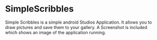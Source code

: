 # SimpleScribbles
Simple Scribbles is a simple android Studios Application. It allows you to draw pictures and save them to your gallery. 
A Screenshot is included which shows an image of the application running. 
